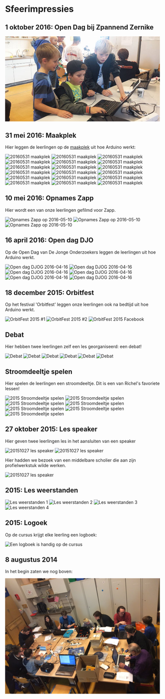 # Sfeerimpressies

## 1 oktober 2016: Open Dag bij Zpannend Zernike 

![Open Dag](20161001_1.jpg)

## 31 mei 2016: Maakplek

Hier leggen de leerlingen op de [maakplek](http://www.maakplek.nl) uit hoe Arduino werkt:

![20160531 maakplek](20160521Maakplek1.jpg)
![20160531 maakplek](20160521Maakplek2.jpg)
![20160531 maakplek](20160521Maakplek3.jpg)
![20160531 maakplek](20160521Maakplek4.jpg)
![20160531 maakplek](20160521Maakplek5.jpg)
![20160531 maakplek](20160521Maakplek6.jpg)
![20160531 maakplek](20160521Maakplek7.jpg)
![20160531 maakplek](20160521Maakplek8.jpg)
![20160531 maakplek](20160521Maakplek9.jpg)
![20160531 maakplek](20160521Maakplek10.jpg)
![20160531 maakplek](20160521Maakplek11.jpg)
![20160531 maakplek](20160521Maakplek12.jpg)
![20160531 maakplek](20160521Maakplek13.jpg)
![20160531 maakplek](20160521Maakplek14.jpg)
![20160531 maakplek](20160521Maakplek15.jpg)
![20160531 maakplek](20160521Maakplek16.jpg)
![20160531 maakplek](20160521Maakplek17.jpg)
![20160531 maakplek](20160521Maakplek18.jpg)

## 10 mei 2016: Opnames Zapp

Hier wordt een van onze leerlingen gefilmd voor Zapp.

![Opnames Zapp op 2016-05-10](20160510Zapp1.jpg)
![Opnames Zapp op 2016-05-10](20160510Zapp2.jpg)
![Opnames Zapp op 2016-05-10](20160510Zapp3.jpg)

## 16 april 2016: Open dag DJO

Op de Open Dag van De Jonge Onderzoekers 
leggen de leerlingen uit hoe Arduino werkt.

![Open dag DJOG 2016-04-16](20160417OpenDag1.jpg)
![Open dag DJOG 2016-04-16](20160417OpenDag2.jpg)
![Open dag DJOG 2016-04-16](20160417OpenDag3.jpg)
![Open dag DJOG 2016-04-16](20160417OpenDag4.jpg)
![Open dag DJOG 2016-04-16](20160417OpenDag5.jpg)
![Open dag DJOG 2016-04-16](20160417OpenDag6.jpg)

## 18 december 2015: Orbitfest

Op het festival 'Orbitfest' leggen onze leerlingen ook
na bedtijd uit hoe Arduino werkt.

![OrbitFest 2015 #1](20151218OrbitFest.jpg)
![OrbitFest 2015 #2](20151218OrbitFest_2.jpg)
![OrbitFest 2015 Facebook](20151218OrbitFest.png)

## Debat

Hier hebben twee leerlingen zelf een les georganiseerd: een debat! 

![Debat](2015Debat1.jpg)
![Debat](2015Debat2.jpg)
![Debat](2015Debat3.jpg)
![Debat](2015Debat4.jpg)
![Debat](2015Debat5.jpg)
![Debat](2015Debat6.jpg)

## Stroomdeeltje spelen

Hier spelen de leerlingen een stroomdeeltje.
Dit is een van Richel's favoriete lessen!

![2015 Stroomdeeltje spelen](2015StroomdeeltjeSpelen1.jpg)
![2015 Stroomdeeltje spelen](2015StroomdeeltjeSpelen2.jpg)
![2015 Stroomdeeltje spelen](2015StroomdeeltjeSpelen3.jpg)
![2015 Stroomdeeltje spelen](2015StroomdeeltjeSpelen4.jpg)
![2015 Stroomdeeltje spelen](2015StroomdeeltjeSpelen5.jpg)
![2015 Stroomdeeltje spelen](2015StroomdeeltjeSpelen6.jpg)
![2015 Stroomdeeltje spelen](2015StroomdeeltjeSpelen7.jpg)

## 27 oktober 2015: Les speaker

Hier geven twee leerlingen les in het aansluiten van een speaker

![20151027 les speaker](20151027_1.jpg)
![20151027 les speaker](20151027_2.jpg)

Hier hadden we bezoek van een middelbare scholier
die aan zijn profielwerkstuk wilde werken.

![20151027 les speaker](20151027_3.jpg)

## 2015: Les weerstanden

![Les weerstanden 1](2015TheorieWeerstanden1.jpg)
![Les weerstanden 2](2015TheorieWeerstanden2.jpg)
![Les weerstanden 3](2015TheorieWeerstanden3.jpg)
![Les weerstanden 4](2015TheorieWeerstanden4.jpg)

## 2015: Logoek

Op de cursus krijgt elke leerling een logboek:

![Een logboek is handig op de cursus](Logboek.jpeg)


## 8 augustus 2014

In het begin zaten we nog boven:

![20140808_1](20140808_1.jpg)
